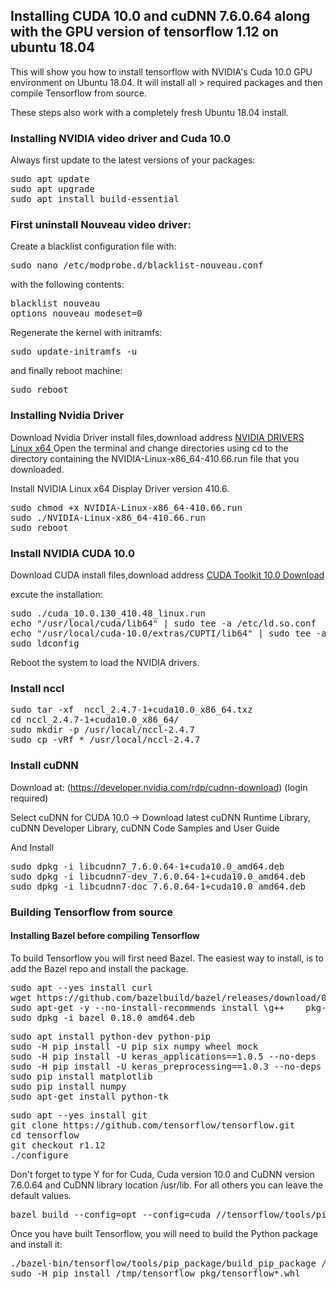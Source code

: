 ## Installing CUDA 10.0 and cuDNN 7.6.0.64 along with the GPU version of tensorflow 1.12 on ubuntu 18.04

This will show you how to install tensorflow with NVIDIA's Cuda 10.0 GPU environment on Ubuntu 18.04. It will install all > required packages and then compile Tensorflow from source. 

These steps also work with a completely fresh Ubuntu 18.04 install.

###  Installing NVIDIA video driver and Cuda 10.0

Always first update to the latest versions of your packages:


<pre>sudo apt update
sudo apt upgrade
sudo apt install build-essential
</pre>

###  First uninstall Nouveau video driver:

Create a blacklist configuration file with:

<pre>sudo nano /etc/modprobe.d/blacklist-nouveau.conf</pre>

with the following contents:

<pre>blacklist nouveau
options nouveau modeset=0</pre>

Regenerate the kernel with initramfs:

<pre>sudo update-initramfs -u</pre>

and finally reboot machine:

<pre>sudo reboot</pre>

###  Installing Nvidia Driver
Download Nvidia Driver install files,download address [NVIDIA DRIVERS Linux x64 ](https://www.nvidia.com/Download/driverResults.aspx/138959/en-us)
Open the terminal and change directories using cd to the directory containing the NVIDIA-Linux-x86_64-410.66.run file that you downloaded.

Install NVIDIA Linux x64 Display Driver version 410.6.
<pre>sudo chmod +x NVIDIA-Linux-x86_64-410.66.run  
sudo ./NVIDIA-Linux-x86_64-410.66.run  
sudo reboot</pre>  
 
###  Install NVIDIA CUDA 10.0
Download CUDA install files,download address [CUDA Toolkit 10.0 Download](https://developer.nvidia.com/cuda-downloads?target_os=Linux&target_arch=x86_64&target_distro=Ubuntu&target_version=1804&target_type=runfilelocal)


excute the installation:

<pre>sudo ./cuda_10.0.130_410.48_linux.run
echo "/usr/local/cuda/lib64" | sudo tee -a /etc/ld.so.conf
echo "/usr/local/cuda-10.0/extras/CUPTI/lib64" | sudo tee -a /etc/ld.so.conf
sudo ldconfig
</pre>

Reboot the system to load the NVIDIA drivers.

###  Install nccl
<pre>sudo tar -xf  nccl_2.4.7-1+cuda10.0_x86_64.txz 
cd nccl_2.4.7-1+cuda10.0_x86_64/
sudo mkdir -p /usr/local/nccl-2.4.7
sudo cp -vRf * /usr/local/nccl-2.4.7
</pre>

###  Install cuDNN
Download at: (https://developer.nvidia.com/rdp/cudnn-download) (login required)

Select cuDNN for CUDA 10.0 -> Download latest cuDNN Runtime Library, cuDNN Developer Library, cuDNN Code Samples and User Guide

And Install

<pre>sudo dpkg -i libcudnn7_7.6.0.64-1+cuda10.0_amd64.deb
sudo dpkg -i libcudnn7-dev_7.6.0.64-1+cuda10.0_amd64.deb
sudo dpkg -i libcudnn7-doc_7.6.0.64-1+cuda10.0_amd64.deb</pre>

###  Building Tensorflow from source
####  Installing Bazel before compiling Tensorflow

To build Tensorflow you will first need Bazel. The easiest way to install, is to add the Bazel repo and install the package.
<pre>
sudo apt --yes install curl
wget https://github.com/bazelbuild/bazel/releases/download/0.18.0/bazel_0.18.0-linux-x86_64.deb
sudo apt-get -y --no-install-recommends install \g++    pkg-config    python    unzip    zip    zlib1g-dev
sudo dpkg -i bazel_0.18.0_amd64.deb
</pre>
<pre>
sudo apt install python-dev python-pip
sudo -H pip install -U pip six numpy wheel mock
sudo -H pip install -U keras_applications==1.0.5 --no-deps
sudo -H pip install -U keras_preprocessing==1.0.3 --no-deps
sudo pip install matplotlib
sudo pip install numpy
sudo apt-get install python-tk
</pre>
<pre>
sudo apt --yes install git
git clone https://github.com/tensorflow/tensorflow.git
cd tensorflow
git checkout r1.12
./configure
</pre>
Don't forget to type Y for for Cuda, Cuda version 10.0 and CuDNN version 7.6.0.64 and CuDNN library location /usr/lib. For all others you can leave the default values.
<pre>
bazel build --config=opt --config=cuda //tensorflow/tools/pip_package:build_pip_package
</pre>
Once you have built Tensorflow, you will need to build the Python package and install it:
<pre>
./bazel-bin/tensorflow/tools/pip_package/build_pip_package /tmp/tensorflow_pkg
sudo -H pip install /tmp/tensorflow_pkg/tensorflow*.whl
</pre>





</pre>

